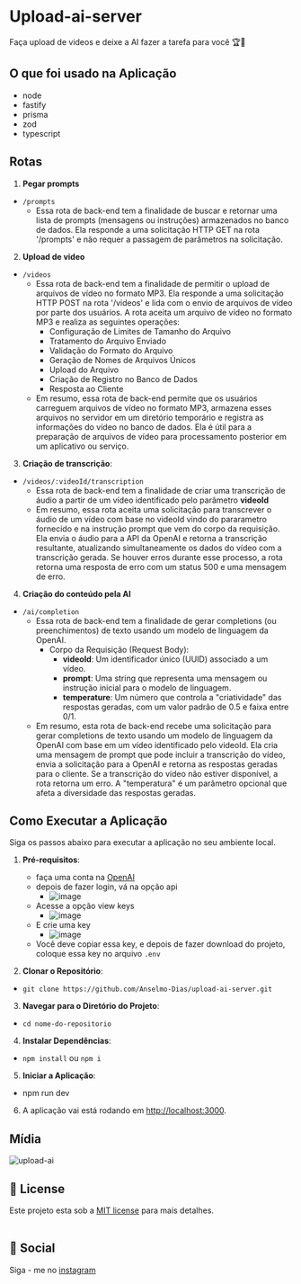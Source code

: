 # Upload-ai-server

Faça upload de videos e deixe a AI fazer a tarefa para você 🏆🚀

## O que foi usado na Aplicação

- node
- fastify
- prisma
- zod
- typescript

## Rotas

1. **Pegar prompts**
  - `/prompts`
    - Essa rota de back-end tem a finalidade de buscar e retornar uma lista de prompts (mensagens ou instruções) armazenados no banco de dados. Ela responde a uma solicitação HTTP GET na rota '/prompts' e não requer a passagem de parâmetros na solicitação.
   
2. **Upload de video**
  - `/videos`
    - Essa rota de back-end tem a finalidade de permitir o upload de arquivos de vídeo no formato MP3. Ela responde a uma solicitação HTTP POST na rota '/videos' e lida com o envio de arquivos de vídeo por parte dos usuários. A rota aceita um arquivo de vídeo no formato MP3 e realiza as seguintes operações:
        -  Configuração de Limites de Tamanho do Arquivo
        -  Tratamento do Arquivo Enviado
        -  Validação do Formato do Arquivo
        -  Geração de Nomes de Arquivos Únicos
        -  Upload do Arquivo
        -  Criação de Registro no Banco de Dados
        -  Resposta ao Cliente
    - Em resumo, essa rota de back-end permite que os usuários carreguem arquivos de vídeo no formato MP3, armazena esses arquivos no servidor em um diretório temporário e registra as informações do vídeo no banco de dados. Ela é útil para a preparação de arquivos de vídeo para processamento posterior em um aplicativo ou serviço.

3. **Criação de transcrição**:
- `/videos/:videoId/transcription`
  - Essa rota de back-end tem a finalidade de criar uma transcrição de áudio a partir de um vídeo identificado pelo parâmetro **videoId**
  - Em resumo, essa rota aceita uma solicitação para transcrever o áudio de um vídeo com base no videoId vindo do pararametro fornecido e na instrução prompt que vem do corpo da requisição. Ela envia o áudio para a API da OpenAI e retorna a transcrição resultante, atualizando simultaneamente os dados do vídeo com a transcrição gerada. Se houver erros durante esse processo, a rota retorna uma resposta de erro com um status 500 e uma mensagem de erro.

 4. **Criação do conteúdo pela AI**
  - `/ai/completion`
    -  Essa rota de back-end tem a finalidade de gerar completions (ou preenchimentos) de texto usando um modelo de linguagem da OpenAI.
        - Corpo da Requisição (Request Body):
            - **videoId**: Um identificador único (UUID) associado a um vídeo.
            - **prompt**: Uma string que representa uma mensagem ou instrução inicial para o modelo de linguagem.
            - **temperature**: Um número que controla a "criatividade" das respostas geradas, com um valor padrão de 0.5 e faixa entre 0/1.
    - Em resumo, esta rota de back-end recebe uma solicitação para gerar completions de texto usando um modelo de linguagem da OpenAI com base em um vídeo identificado pelo videoId. Ela cria uma mensagem de prompt que pode incluir a transcrição do vídeo, envia a solicitação para a OpenAI e retorna as respostas geradas para o cliente. Se a transcrição do vídeo não estiver disponível, a rota retorna um erro. A "temperatura" é um parâmetro opcional que afeta a diversidade das respostas geradas.
      
## Como Executar a Aplicação

Siga os passos abaixo para executar a aplicação no seu ambiente local.

1. **Pré-requisitos**:
   - faça uma conta na [OpenAI](https://openai.com/)
   - depois de fazer login, vá na opção api
      - ![image](https://github.com/Anselmo-Dias/upload-ai-server/assets/96529532/cbb7d703-95b6-47db-a25c-e8006f654e8a)
   - Acesse a opção view keys
      - ![image](https://github.com/Anselmo-Dias/upload-ai-server/assets/96529532/d60801f1-ca91-4585-8169-d3cc6d1e6176)
   - E crie uma key
      - ![image](https://github.com/Anselmo-Dias/upload-ai-server/assets/96529532/79672a7a-0c82-4534-b0e9-c7dea8900c45)
   - Você deve copiar essa key, e depois de fazer download do projeto, coloque essa key no arquivo `.env`
 
2. **Clonar o Repositório**:
  - `git clone https://github.com/Anselmo-Dias/upload-ai-server.git`

3. **Navegar para o Diretório do Projeto**:
  - `cd nome-do-repositorio`

4. **Instalar Dependências**:
 - `npm install` ou `npm i`

5. **Iniciar a Aplicação**:
 - npm run dev


6. A aplicação vai está rodando em [http://localhost:3000](http://localhost:3000).

## Mídia

![upload-ai](https://github.com/Anselmo-Dias/upload-ai-server/assets/96529532/47ed3804-8a26-46ef-9efb-436ddefe8b5d)

## :memo: License

Este projeto esta sob a [MIT license](LICENSE) para mais detalhes.
<br />
<br />

## :iphone: Social
Siga - me no 
[instagram](https://www.instagram.com/_anselmo.dev/)
<br />

